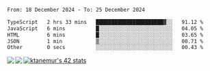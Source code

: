 <!--START_SECTION:waka-->

```txt
From: 18 December 2024 - To: 25 December 2024

TypeScript   2 hrs 33 mins   ██████████████████████▓░░   91.12 %
JavaScript   6 mins          █░░░░░░░░░░░░░░░░░░░░░░░░   04.05 %
HTML         6 mins          █░░░░░░░░░░░░░░░░░░░░░░░░   03.65 %
JSON         1 min           ▒░░░░░░░░░░░░░░░░░░░░░░░░   00.71 %
Other        0 secs          ░░░░░░░░░░░░░░░░░░░░░░░░░   00.43 %
```

<!--END_SECTION:waka-->
<a href="https://github.com/anuraghazra/github-readme-stats">
  <img align="left" src="https://github-readme-stats.vercel.app/api?username=Tanesan&count_private=true&show_icons=true" />
<img align="left" src="https://github-readme-stats.vercel.app/api/top-langs/?username=Tanesan" />
</a>

[![ktanemur's 42 stats](https://badge42.vercel.app/api/v2/cl1wslf6s002109l771rng2w8/stats?cursusId=21&coalitionId=62)](https://github.com/JaeSeoKim/badge42)
